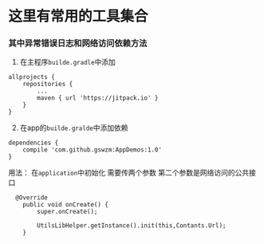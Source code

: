 # 这里有常用的工具集合

### 其中异常错误日志和网络访问依赖方法

1.   在主程序`builde.gradle`中添加
```
allprojects {
	repositories {
		...
		maven { url 'https://jitpack.io' }
	}
}
```

2.  在app的`builde.gralde`中添加依赖

```
dependencies {
    compile 'com.github.gswzm:AppDemos:1.0'
}
```
用法：
在`application`中初始化 需要传两个参数 第二个参数是网络访问的公共接口

```
  @Override
    public void onCreate() {
        super.onCreate();
      
        UtilsLibHelper.getInstance().init(this,Contants.Url);
    }
```
